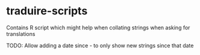 # traduire-scripts

Contains R script which might help when collating strings when asking for translations

TODO: Allow adding a date since - to only show new strings since that date
